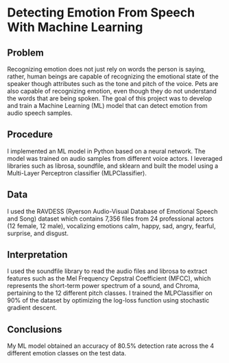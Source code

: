 # Detecting Emotion From Speech With Machine Learning

## Problem
Recognizing emotion does not just rely on words the person is saying, rather, human beings are capable of recognizing the emotional state of the speaker though attributes such as the tone and pitch of the voice. Pets are also capable of recognizing emotion, even though they do not understand the words that are being spoken. The goal of this project was to develop and train a Machine Learning (ML) model that can detect emotion from audio speech samples.

## Procedure
I implemented an ML model in Python based on a neural network. The model was trained on audio samples from different voice actors.  I leveraged libraries such as librosa, soundfile, and sklearn and built the model using a Multi-Layer Perceptron classifier (MLPClassifier). 

## Data
I used the RAVDESS (Ryerson Audio-Visual Database of Emotional Speech and Song) dataset which contains 7,356 files from 24 professional actors (12 female, 12 male), vocalizing emotions calm, happy, sad, angry, fearful, surprise, and disgust. 

## Interpretation
I used the soundfile library to read the audio files and librosa to extract features such as the Mel Frequency Cepstral Coefficient (MFCC), which represents the short-term power spectrum of a sound, and Chroma, pertaining to the 12 different pitch classes. I trained the MLPClassifier on 90% of the dataset by optimizing the log-loss function using stochastic gradient descent. 

## Conclusions
My ML model obtained an accuracy of 80.5% detection rate across the 4 different emotion classes on the test data.
